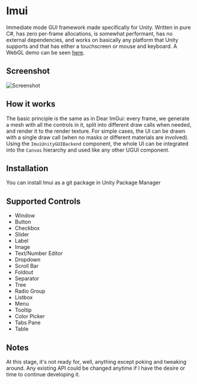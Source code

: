 # Imui

Immediate mode GUI framework made specifically for Unity. Written in pure C#, has zero per-frame allocations, is somewhat performant, has no external dependencies, and works on basically any platform that Unity supports and that has either a touchscreen or mouse and keyboard. A WebGL demo can be seen [here](https://vape.github.io/imui_demo_070/).

## Screenshot

![Screenshot](https://raw.githubusercontent.com/vape/Imui/screenshots/Screenshots/screenshot_2.png)

## How it works

The basic principle is the same as in Dear ImGui: every frame, we generate a mesh with all the controls in it, split into different draw calls when needed, and render it to the render texture. For simple cases, the UI can be drawn with a single draw call (when no masks or different materials are involved). Using the `ImuiUnityGUIBackend` component, the whole UI can be integrated into the `Canvas` hierarchy and used like any other UGUI component.

## Installation

You can install Imui as a git package in Unity Package Manager

## Supported Controls

* Window
* Button
* Checkbox
* Slider
* Label
* Image
* Text/Number Editor
* Dropdown
* Scroll Bar
* Foldout
* Separator
* Tree
* Radio Group
* Listbox
* Menu
* Tooltip
* Color Picker
* Tabs Pane
* Table

## Notes

At this stage, it's not ready for, well, anything except poking and tweaking around. Any existing API could be changed anytime if I have the desire or time to continue developing it.
